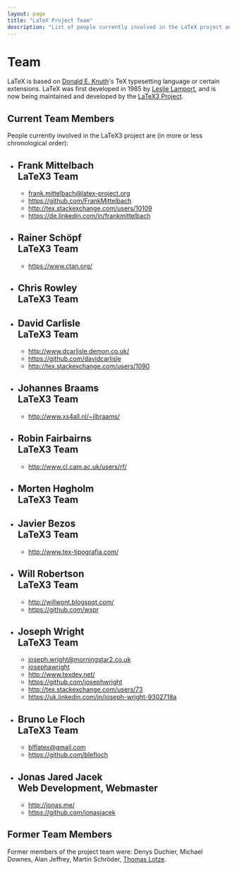 ```yaml
---
layout: page
title: "LaTeX Project Team"
description: "List of people currently involved in the LaTeX project and a list of people who have been involved in the LaTeX project. The LaTeX team page."
---
```


# Team

LaTeX is based on [Donald E. Knuth](https://en.wikipedia.org/wiki/Donald_Knuth)'s TeX typesetting language or certain extensions. LaTeX was first developed in 1985 by [Leslie Lamport](https://en.wikipedia.org/wiki/Leslie_Lamport), and is now being maintained and developed by the [LaTeX3 Project]({{site.baseurl}}/latex3/). 

<div class="row">
<div class="col cell1of2">
<h2>Current Team Members</h2>

People currently involved in the LaTeX3 project are (in more or less chronological order): 

<ul class="team">
  <li id="frank-mittelbach">
    <h2>Frank Mittelbach <br><span class="role">LaTeX3 Team</span></h2>
    <ul class="team">
      <li><i class="fa fa-envelope-square"></i><a href="mailto:frank.mittelbach@latex-project.org">frank.mittelbach@latex-project.org</a></li>
      <li><i class="fa fa-github-square"></i><a href="https://github.com/FrankMittelbach">https://github.com/FrankMittelbach</a></li>
      <li><i class="fa fa-stack-exchange"></i><a href="http://tex.stackexchange.com/users/10109/frank-mittelbach">http://tex.stackexchange.com/users/10109</a></li>
      <li><i class="fa fa-linkedin-square"></i><a href="https://de.linkedin.com/in/frankmittelbach">https://de.linkedin.com/in/frankmittelbach</a></li>
    </ul>
  </li>
  <li id="rainer-schoepf">
    <h2>Rainer Schöpf <br><span class="role">LaTeX3 Team</span></h2>
    <ul class="team">
      <li><i class="fa fa-external-link-square"></i><a href="https://www.ctan.org/">https://www.ctan.org/</a></li>
    </ul>
  </li>
  <li id="chris-rowley">
    <h2>Chris Rowley <br><span class="role">LaTeX3 Team</span></h2>
  </li>
  <li id="david-carlisle">
    <h2>David Carlisle <br><span class="role">LaTeX3 Team</span></h2>
    <ul class="team">
      <li><i class="fa fa-external-link-square"></i><a href="http://www.dcarlisle.demon.co.uk/">http://www.dcarlisle.demon.co.uk/</a></li>
      <li><i class="fa fa-github-square"></i><a href="https://github.com/davidcarlisle">https://github.com/davidcarlisle</a></li>
      <li><i class="fa fa-stack-exchange"></i><a href="http://tex.stackexchange.com/users/1090/david-carlisle">http://tex.stackexchange.com/users/1090</a></li>
    </ul>
  </li>
  <li id="johannes-braams">
    <h2>Johannes Braams <br><span class="role">LaTeX3 Team</span></h2>
    <ul class="team">
      <li><i class="fa fa-external-link-square"></i><a href="http://www.xs4all.nl/~jlbraams/">http://www.xs4all.nl/~jlbraams/</a></li>
    </ul>
  </li>
  <li id="robin-fairbairns">
    <h2>Robin Fairbairns <br><span class="role">LaTeX3 Team</span></h2>
    <ul class="team">
      <li><i class="fa fa-external-link-square"></i><a href="http://www.cl.cam.ac.uk/users/rf/">http://www.cl.cam.ac.uk/users/rf/</a></li>
    </ul>
  </li>
  <li id="morten-høgholm">
    <h2>Morten Høgholm <br><span class="role">LaTeX3 Team</span></h2>
  </li>
  <li id="javier-bezos">
    <h2>Javier Bezos <br><span class="role">LaTeX3 Team</span></h2>
    <ul class="team">
      <li><i class="fa fa-external-link-square"></i><a href="http://www.tex-tipografia.com/">http://www.tex-tipografia.com/</a></li>
    </ul>
  </li>
  <li id="will-robertson">
    <h2>Will Robertson <br><span class="role">LaTeX3 Team</span></h2>
    <ul class="team">
      <li><i class="fa fa-external-link-square"></i><a href="http://willwont.blogspot.com/">http://willwont.blogspot.com/</a></li>
      <li><i class="fa fa-github-square"></i><a href="https://github.com/wspr">https://github.com/wspr</a></li>
    </ul>
  </li>
  <li id="joseph-wright">
    <h2>Joseph Wright <br><span class="role">LaTeX3 Team</span></h2>
    <ul class="team">
      <li><i class="fa fa-envelope-square"></i><a href="mailto:joseph.wright@morningstar2.co.uk">joseph.wright@morningstar2.co.uk</a></li>
      <li><i class="fa fa-skype"></i><a href="skype:josephawright">josephawright</a></li>
      <li><i class="fa fa-external-link-square"></i><a href="http://www.texdev.net/">http://www.texdev.net/</a></li>
      <li><i class="fa fa-github-square"></i><a href="https://github.com/josephwright">https://github.com/josephwright</a></li>
      <li><i class="fa fa-stack-exchange"></i><a href="http://tex.stackexchange.com/users/73/joseph-wright">http://tex.stackexchange.com/users/73</a></li>
      <li><i class="fa fa-linkedin-square"></i><a href="https://uk.linkedin.com/in/joseph-wright-9302718a">https://uk.linkedin.com/in/joseph-wright-9302718a</a></li>
    </ul>
  </li>
  <li id="bruno-le-floch">
    <h2>Bruno Le Floch <br><span class="role">LaTeX3 Team</span></h2>
    <ul class="team">
      <li><i class="fa fa-envelope-square"></i><a href="mailto:blflatex@gmail.com">blflatex@gmail.com</a></li>
      <li><i class="fa fa-github-square"></i><a href="https://github.com/blefloch">https://github.com/blefloch</a></li>
    </ul>
  </li>
  <li id="jonas-jacek">
    <h2>Jonas Jared Jacek <br><span class="role">Web Development, Webmaster</span></h2>
    <ul class="team">
      <li><i class="fa fa-external-link-square"></i><a href="http://jonas.me/">http://jonas.me/</a></li>
      <li><i class="fa fa-github-square"></i><a href="https://github.com/jonasjacek">https://github.com/jonasjacek</a></li>
    </ul>
  </li>
</ul>
  </div>
  <div class="col cell1of2">
    <h2>Former Team Members</h2>
    <p>Former members of the project team were: Denys Duchier, Michael Downes, Alan Jeffrey, Martin Schröder, <a href="http://thomas-lotze.de/">Thomas Lotze</a>.</p>
  </div>
</div>
